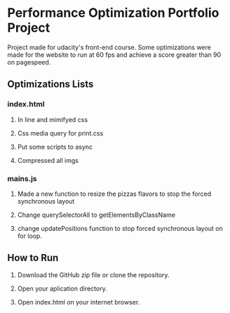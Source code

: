 # Performance Optimization Portfolio Project


Project made for udacity's front-end course. Some optimizations were made for the website to run at 60 fps and achieve a score greater than 90 on pagespeed.

## Optimizations Lists

### index.html

1. In line and mimifyed css

2. Css media query for print.css

3. Put some scripts to async

4. Compressed all imgs

### mains.js

1. Made a new function to resize the pizzas flavors to stop the forced synchronous layout

2. Change querySelectorAll to getElementsByClassName

3. change updatePositions function to stop forced synchronous layout on for loop. 


## How to Run

1. Download the GitHub zip file or clone the repository.

2. Open your aplication directory.

3. Open index.html on your internet browser.
